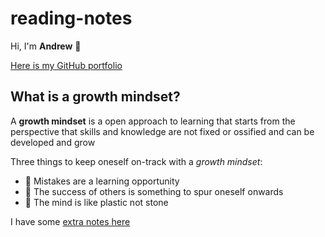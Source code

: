 # reading-notes
Hi, I'm **Andrew** :ghost:

[Here is my GitHub portfolio](https://github.com/andrewemorris)

## What is a growth mindset?
A **growth mindset** is a open approach to learning that starts from the perspective that skills and knowledge are not fixed or ossified and can be developed and grow

Three things to keep oneself on-track with a *growth mindset*:
- 	🤡  Mistakes are a learning opportunity
- 	:hugs: The success of others is something to spur oneself onwards
- :exploding_head: The mind is like plastic not stone

I have some [extra notes here](extra-notes.md) 
